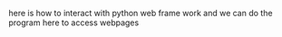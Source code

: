 here is how to interact with python web frame work and we can do the program here to access webpages